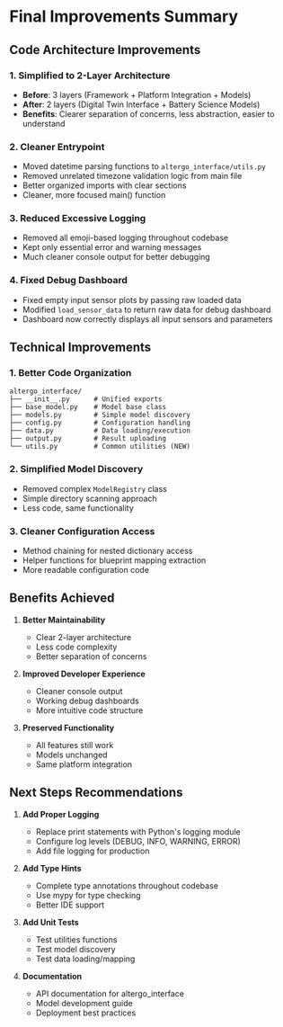 # Final Improvements Summary

## Code Architecture Improvements

### 1. **Simplified to 2-Layer Architecture**
- **Before**: 3 layers (Framework + Platform Integration + Models)
- **After**: 2 layers (Digital Twin Interface + Battery Science Models)
- **Benefits**: Clearer separation of concerns, less abstraction, easier to understand

### 2. **Cleaner Entrypoint**
- Moved datetime parsing functions to `altergo_interface/utils.py`
- Removed unrelated timezone validation logic from main file
- Better organized imports with clear sections
- Cleaner, more focused main() function

### 3. **Reduced Excessive Logging**
- Removed all emoji-based logging throughout codebase
- Kept only essential error and warning messages
- Much cleaner console output for better debugging

### 4. **Fixed Debug Dashboard**
- Fixed empty input sensor plots by passing raw loaded data
- Modified `load_sensor_data` to return raw data for debug dashboard
- Dashboard now correctly displays all input sensors and parameters

## Technical Improvements

### 1. **Better Code Organization**
```
altergo_interface/
├── __init__.py      # Unified exports
├── base_model.py    # Model base class
├── models.py        # Simple model discovery
├── config.py        # Configuration handling
├── data.py          # Data loading/execution
├── output.py        # Result uploading
└── utils.py         # Common utilities (NEW)
```

### 2. **Simplified Model Discovery**
- Removed complex `ModelRegistry` class
- Simple directory scanning approach
- Less code, same functionality

### 3. **Cleaner Configuration Access**
- Method chaining for nested dictionary access
- Helper functions for blueprint mapping extraction
- More readable configuration code

## Benefits Achieved

1. **Better Maintainability**
   - Clear 2-layer architecture
   - Less code complexity
   - Better separation of concerns

2. **Improved Developer Experience**
   - Cleaner console output
   - Working debug dashboards
   - More intuitive code structure

3. **Preserved Functionality**
   - All features still work
   - Models unchanged
   - Same platform integration

## Next Steps Recommendations

1. **Add Proper Logging**
   - Replace print statements with Python's logging module
   - Configure log levels (DEBUG, INFO, WARNING, ERROR)
   - Add file logging for production

2. **Add Type Hints**
   - Complete type annotations throughout codebase
   - Use mypy for type checking
   - Better IDE support

3. **Add Unit Tests**
   - Test utilities functions
   - Test model discovery
   - Test data loading/mapping

4. **Documentation**
   - API documentation for altergo_interface
   - Model development guide
   - Deployment best practices
